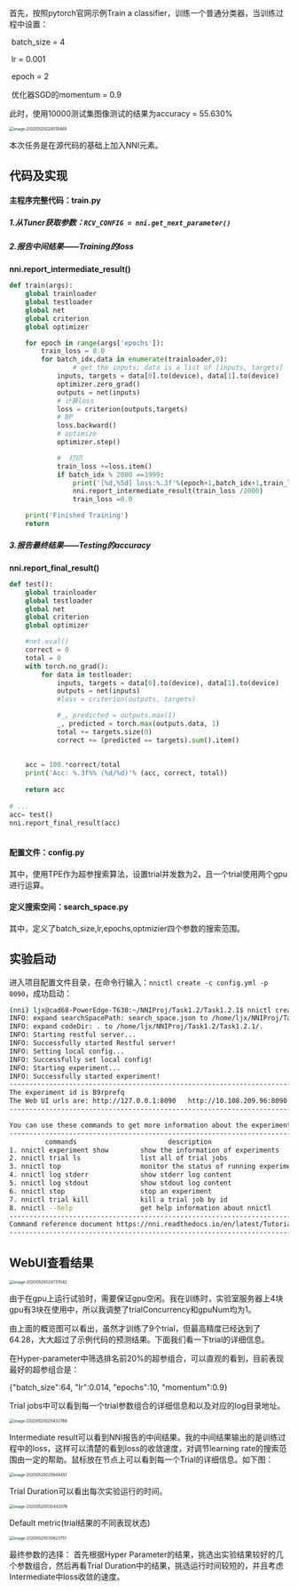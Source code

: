 首先，按照pytorch官网示例Train a classifier，训练一个普通分类器，当训练过程中设置：

​	batch_size = 4

​	lr = 0.001

​	epoch = 2

​	优化器SGD的momentum = 0.9

此时，使用10000测试集图像测试的结果为accuracy = 55.630%

<img src="./images/image-20200520024519469.png" alt="image-20200520024519469" style="zoom:50%;" />



本次任务是在源代码的基础上加入NNI元素。



## 代码及实现

#### 主程序完整代码：train.py

##### 1.从Tuner获取参数：`RCV_CONFIG = nni.get_next_parameter()`

##### 2.报告中间结果——Training的loss

**nni.report_intermediate_result()**

```python
def train(args):
    global trainloader
    global testloader
    global net
    global criterion
    global optimizer

    for epoch in range(args['epochs']):
        train_loss = 0.0
        for batch_idx,data in enumerate(trainloader,0):
        		# get the inputs; data is a list of [inputs, targets]
            inputs, targets = data[0].to(device), data[1].to(device)
            optimizer.zero_grad()
            outputs = net(inputs)
            # 计算loss
            loss = criterion(outputs,targets)
            # BP
            loss.backward()
            # optimize
            optimizer.step()

            #  打印
            train_loss +=loss.item()
            if batch_idx % 2000 ==1999:
                print('[%d,%5d] loss:%.3f'%(epoch+1,batch_idx+1,train_loss /2000) )
                nni.report_intermediate_result(train_loss /2000)
                train_loss =0.0

    print('Finished Training')
    return
```

##### 3.报告最终结果——Testing的accuracy

**nni.report_final_result()**

```python
def test():
    global trainloader
    global testloader
    global net
    global criterion
    global optimizer

    #net.eval()
    correct = 0
    total = 0
    with torch.no_grad():
        for data in testloader:
            inputs, targets = data[0].to(device), data[1].to(device)
            outputs = net(inputs)
            #loss = criterion(outputs, targets)

            #_, predicted = outputs.max(1)
            _, predicted = torch.max(outputs.data, 1)
            total += targets.size(0)
            correct += (predicted == targets).sum().item()
                   
    
    acc = 100.*correct/total
    print('Acc: %.3f%% (%d/%d)'% (acc, correct, total))
    
    return acc
  
# ...
acc= test()
nni.report_final_result(acc)
  
```

#### 配置文件：config.py

其中，使用TPE作为超参搜索算法，设置trial并发数为2，且一个trial使用两个gpu进行运算。

#### 定义搜索空间：search_space.py

其中，定义了batch_size,lr,epochs,optmizier四个参数的搜索范围。

## 实验启动

进入项目配置文件目录，在命令行输入：`nnictl create -c config.yml -p 8090`，成功启动：

```bash
(nni) ljx@cad68-PowerEdge-T630:~/NNIProj/Task1.2/Task1.2.1$ nnictl create -c config.yml -p 8090
INFO: expand searchSpacePath: search_space.json to /home/ljx/NNIProj/Task1.2/Task1.2.1/search_space.json 
INFO: expand codeDir: . to /home/ljx/NNIProj/Task1.2/Task1.2.1/. 
INFO: Starting restful server...
INFO: Successfully started Restful server!
INFO: Setting local config...
INFO: Successfully set local config!
INFO: Starting experiment...
INFO: Successfully started experiment!
------------------------------------------------------------------------------------
The experiment id is B9rprefq
The Web UI urls are: http://127.0.0.1:8090   http://10.108.209.96:8090   http://172.17.0.1:8081   http://172.30.99.0:8090
------------------------------------------------------------------------------------

You can use these commands to get more information about the experiment
------------------------------------------------------------------------------------
         commands                       description
1. nnictl experiment show        show the information of experiments
2. nnictl trial ls               list all of trial jobs
3. nnictl top                    monitor the status of running experiments
4. nnictl log stderr             show stderr log content
5. nnictl log stdout             show stdout log content
6. nnictl stop                   stop an experiment
7. nnictl trial kill             kill a trial job by id
8. nnictl --help                 get help information about nnictl
------------------------------------------------------------------------------------
Command reference document https://nni.readthedocs.io/en/latest/Tutorial/Nnictl.html
------------------------------------------------------------------------------------

```

## WebUI查看结果

<img src="./images/image-20200520024737042.png" alt="image-20200520024737042" style="zoom:50%;" />

由于在gpu上运行试验时，需要保证gpu空闲。我在训练时，实验室服务器上4块gpu有3块在使用中，所以我调整了trialConcurrency和gpuNum均为1。

由上面的概览图可以看出，虽然才训练了9个trial，但最高精度已经达到了64.28，大大超过了示例代码的预测结果。下面我们看一下trial的详细信息。

在Hyper-parameter中筛选排名前20%的超参组合，可以直观的看到，目前表现最好的超参组合是：

{"batch_size":64, "lr":0.014, "epochs":10, "momentum":0.9}

Trial jobs中可以看到每一个trial参数组合的详细信息和以及对应的log目录地址。

<img src="./images/image-20200520025432766.png" alt="image-20200520025432766" style="zoom:50%;" />



Intermediate result可以看到NNI报告的中间结果。我的中间结果输出的是训练过程中的loss，这样可以清楚的看到loss的收敛速度，对调节learning rate的搜索范围由一定的帮助。鼠标放在节点上可以看到每一个Trial的详细信息。如下图：

<img src="./images/image-20200520025944451.png" alt="image-20200520025944451" style="zoom:50%;" />



Trial Duration可以看出每次实验运行的时间。

<img src="./images/image-20200520030442076.png" alt="image-20200520030442076" style="zoom:50%;" />

Default metric(trial结果的不同表现状态)

<img src="./images/image-20200520030623751.png" alt="image-20200520030623751" style="zoom:50%;" />



最终参数的选择：
首先根据Hyper Parameter的结果，挑选出实验结果较好的几个参数组合，然后再看Trial Duration中的结果，挑选运行时间较短的，并且考虑Intermediate中loss收敛的速度。